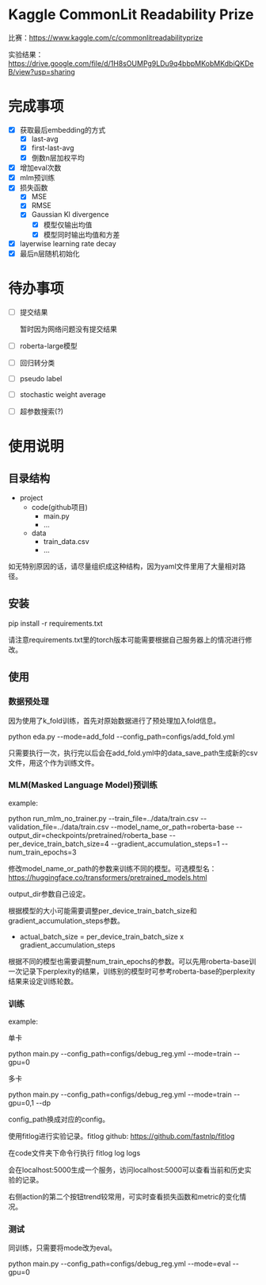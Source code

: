 # Kaggle CommonLit Readability Prize

比赛：https://www.kaggle.com/c/commonlitreadabilityprize

实验结果：https://drive.google.com/file/d/1H8sOUMPg9LDu9q4bbpMKobMKdbiQKDeB/view?usp=sharing

# 完成事项

- [x] 获取最后embedding的方式
  - [x] last-avg
  - [x] first-last-avg
  - [x] 倒数n层加权平均
- [x] 增加eval次数
- [x] mlm预训练 
- [x] 损失函数
  - [x] MSE
  - [x] RMSE
  - [x] Gaussian Kl divergence
    - [x] 模型仅输出均值
    - [x] 模型同时输出均值和方差
- [x] layerwise learning rate decay
- [x] 最后n层随机初始化

# 待办事项

- [ ] 提交结果

  暂时因为网络问题没有提交结果
  
- [ ] roberta-large模型
- [ ] 回归转分类
- [ ] pseudo label
- [ ] stochastic weight average
- [ ] 超参数搜索(?)

# 使用说明

## 目录结构

- project
  - code(github项目)
    - main.py
    - ...
  - data
    - train_data.csv
    - ...

如无特别原因的话，请尽量组织成这种结构，因为yaml文件里用了大量相对路径。

## 安装

pip install -r requirements.txt

请注意requirements.txt里的torch版本可能需要根据自己服务器上的情况进行修改。

## 使用

### 数据预处理

因为使用了k_fold训练，首先对原始数据进行了预处理加入fold信息。

python eda.py --mode=add_fold --config_path=configs/add_fold.yml

只需要执行一次，执行完以后会在add_fold.yml中的data_save_path生成新的csv文件，用这个作为训练文件。

### MLM(Masked Language Model)预训练

example:

python run_mlm_no_trainer.py --train_file=../data/train.csv --validation_file=../data/train.csv --model_name_or_path=roberta-base --output_dir=checkpoints/pretrained/roberta_base --per_device_train_batch_size=4 --gradient_accumulation_steps=1 --num_train_epochs=3

修改model_name_or_path的参数来训练不同的模型。可选模型名：https://huggingface.co/transformers/pretrained_models.html

output_dir参数自己设定。

根据模型的大小可能需要调整per_device_train_batch_size和gradient_accumulation_steps参数。
  - actual_batch_size = per_device_train_batch_size x gradient_accumulation_steps

根据不同的模型也需要调整num_train_epochs的参数。可以先用roberta-base训一次记录下perplexity的结果，训练别的模型时可参考roberta-base的perplexity结果来设定训练轮数。

### 训练

example:

单卡

python main.py --config_path=configs/debug_reg.yml --mode=train --gpu=0

多卡

python main.py --config_path=configs/debug_reg.yml --mode=train --gpu=0,1 --dp

config_path换成对应的config。

使用fitlog进行实验记录。fitlog github: https://github.com/fastnlp/fitlog

在code文件夹下命令行执行 fitlog log logs

会在localhost:5000生成一个服务，访问localhost:5000可以查看当前和历史实验的记录。

右侧action的第二个按钮trend较常用，可实时查看损失函数和metric的变化情况。

### 测试

同训练，只需要将mode改为eval。

python main.py --config_path=configs/debug_reg.yml --mode=eval --gpu=0
